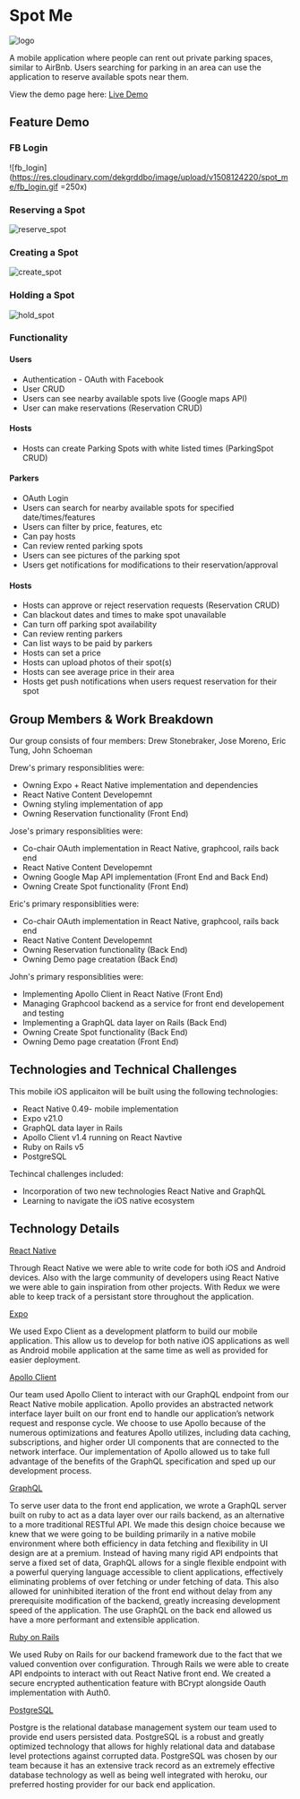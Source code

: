 # Spot Me

![logo](https://github.com/johnschoeman/spotme/blob/master/docs/icons/spotme_logo.png)

 A mobile application where people can rent out private parking spaces, similar to AirBnb. Users searching for parking in an area can use the application to reserve available spots near them.

View the demo page here:
 [Live Demo](https://aldahir15.github.io/SpotMeApp/)

## Feature Demo

### FB Login

![fb_login](https://res.cloudinary.com/dekgrddbo/image/upload/v1508124220/spot_me/fb_login.gif =250x)

### Reserving a Spot

![reserve_spot](https://cloudinary.com/console/media_library#/dialog/image/upload/spot_me%2Freserve_spot_4)

### Creating a Spot

![create_spot](https://res.cloudinary.com/dekgrddbo/image/upload/v1508124226/spot_me/create_spot.gif)

### Holding a Spot

![hold_spot](https://res.cloudinary.com/dekgrddbo/image/upload/v1508124223/spot_me/hold_spot.gif)

### Functionality

#### Users
- Authentication - OAuth with Facebook
- User CRUD
- Users can see nearby available spots live (Google maps API)
- User can make reservations (Reservation CRUD)

#### Hosts
- Hosts can create Parking Spots with white listed times (ParkingSpot CRUD)


#### Parkers
- OAuth Login 
- Users can search for nearby available spots for specified date/times/features
- Users can filter by price, features, etc
- Can pay hosts
- Can review rented parking spots
- Users can see pictures of the parking spot
- Users get notifications for modifications to their reservation/approval

#### Hosts
- Hosts can approve or reject reservation requests (Reservation CRUD)
- Can blackout dates and times to make spot unavailable
- Can turn off parking spot availability
- Can review renting parkers
- Can list ways to be paid by parkers
- Hosts can set a price
- Hosts can upload photos of their spot(s)
- Hosts can see average price in their area
- Hosts get push notifications when users request reservation for their spot

## Group Members & Work Breakdown

Our group consists of four members: Drew Stonebraker, Jose Moreno, Eric Tung, John Schoeman

Drew's primary responsiblities were:
* Owning Expo + React Native implementation and dependencies
* React Native Content Developemnt
* Owning styling implementation of app
* Owning Reservation functionality (Front End)

Jose's primary responsiblities were:
* Co-chair OAuth implementation in React Native, graphcool, rails back end
* React Native Content Developemnt
* Owning Google Map API implementation (Front End and Back End)
* Owning Create Spot functionality (Front End)

Eric's primary responsiblities were:
* Co-chair OAuth implementation in React Native, graphcool, rails back end
* React Native Content Developemnt
* Owning Reservation functionality (Back End)
* Owning Demo page creatation (Back End)

John's primary responsiblities were:
* Implementing Apollo Client in React Native (Front End)
* Managing Graphcool backend as a service for front end developement and testing
* Implementing a GraphQL data layer on Rails (Back End)
* Owning Create Spot functionality (Back End)
* Owning Demo page creatation (Front End)

## Technologies and Technical Challenges

This mobile iOS applicaiton will be built using the following technologies:

- React Native 0.49- mobile implementation
- Expo v21.0
- GraphQL data layer in Rails
- Apollo Client v1.4 running on React Navtive
- Ruby on Rails v5
- PostgreSQL

Techincal challenges included:
 - Incorporation of two new technologies React Native and GraphQL
 - Learning to navigate the iOS native ecosystem

## Technology Details

[React Native](https://facebook.github.io/react-native/)

Through React Native we were able to write code for both iOS and Android devices. Also with the large community of developers using React Native we were able to gain inspiration from other projects. With Redux we were able to keep track of a persistant store throughout the application.

[Expo](https://expo.io/)

We used Expo Client as a development platform to build our mobile application. This allow us to develop for both native iOS applications as well as Android mobile application at the same time as well as provided for easier deployment.

[Apollo Client](http://dev.apollodata.com/)

Our team used Apollo Client to interact with our GraphQL endpoint from our React Native mobile application. Apollo provides an abstracted network interface layer built on our front end to handle our application’s network request and response cycle. We choose to use Apollo because of the numerous optimizations and features Apollo utilizes, including data caching, subscriptions, and higher order UI components that are connected to the network interface. Our implementation of Apollo allowed us to take full advantage of the benefits of the GraphQL specification and sped up our development process.

[GraphQL](http://graphql.org/)

To serve user data to the front end application, we wrote a GraphQL server built on ruby to act as a data layer over our rails backend, as an alternative to a more traditional RESTful API. We made this design choice because we knew that we were going to be building primarily in a native mobile environment where both efficiency in data fetching and flexibility in UI design are at a premium. Instead of having many rigid API endpoints that serve a fixed set of data, GraphQL allows for a single flexible endpoint with a powerful querying language accessible to client applications, effectively eliminating problems of over fetching or under fetching of data. This also allowed for uninhibited iteration of the front end without delay from any prerequisite modification of the backend, greatly increasing development speed of the application. The use GraphQL on the back end allowed us have a more performant and extensible application.

[Ruby on Rails](http://rubyonrails.org/)

We used Ruby on Rails for our backend framework due to the fact that we valued convention over configuration. Through Rails we were able to create API endpoints to interact with out React Native front end. We created a secure encrypted authentication feature with BCrypt alongside Oauth implementation with Auth0.

[PostgreSQL](https://www.postgresql.org/)

Postgre is the relational database management system our team used to provide end users persisted data. PostgreSQL is a robust and greatly optimized technology that allows for highly relational data and database level protections against corrupted data. PostgreSQL was chosen by our team because it has an extensive track record as an extremely effective database technology as well as being well integrated with heroku, our preferred hosting provider for our back end application.